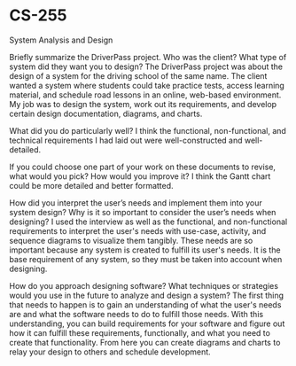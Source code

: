 # CS-255
System Analysis and Design 

Briefly summarize the DriverPass project. Who was the client? What type of system did they want you to design?
  The DriverPass project was about the design of a system for the driving school of the same name. The client wanted a system where students could take practice tests, access learning material, and schedule road lessons in an online, web-based environment. My job was to design the system, work out its requirements, and develop certain design documentation, diagrams, and charts.

What did you do particularly well?
  I think the functional, non-functional, and technical requirements I had laid out were well-constructed and well-detailed.

If you could choose one part of your work on these documents to revise, what would you pick? How would you improve it?
  I think the Gantt chart could be more detailed and better formatted. 

How did you interpret the user’s needs and implement them into your system design? Why is it so important to consider the user’s needs when designing?
  I used the interview as well as the functional, and non-functional requirements to interpret the user's needs with use-case, activity, and sequence diagrams to visualize them tangibly. These needs are so important because any system is created to fulfill its user's needs. It is the base requirement of any system, so they must be taken into account when designing.

How do you approach designing software? What techniques or strategies would you use in the future to analyze and design a system?
  The first thing that needs to happen is to gain an understanding of what the user's needs are and what the software needs to do to fulfill those needs. With this understanding, you can build requirements for your software and figure out how it can fulfill these requirements, functionally, and what you need to create that functionality. From here you can create diagrams and charts to relay your design to others and schedule development.  
